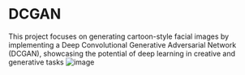 # DCGAN
This project focuses on generating cartoon-style facial images by implementing a Deep Convolutional Generative Adversarial Network (DCGAN), showcasing the potential of deep learning in creative and generative tasks
![image](https://github.com/user-attachments/assets/da8aee51-30cb-47d6-971a-67ded3379885)
